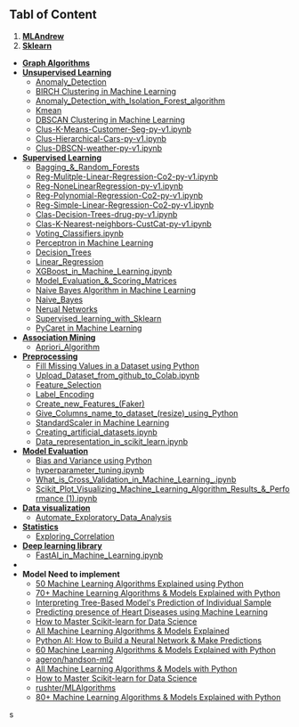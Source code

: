 
## Tabl of Content
1. [**MLAndrew**](https://github.com/hussain0048/Machine-Learning/tree/master/ML(Andrew))
2. [**Sklearn**](https://github.com/hussain0048/Machine-Learning/tree/master/Sklearn)
 * [**Graph Algorithms**](https://github.com/hussain0048/Machine-Learning/tree/master/Sklearn/Graph%20Algorithms)
 * [**Unsupervised Learning**](https://github.com/hussain0048/Machine-Learning/tree/master/Sklearn/Unsupervised%20Learning)
   *  [Anomaly_Detection](https://github.com/hussain0048/Machine-Learning/blob/master/Sklearn/Unsupervised%20Learning/Anomaly_Detection.ipynb)
   *  [BIRCH Clustering in Machine Learning](https://github.com/hussain0048/Machine-Learning/blob/master/Sklearn/Unsupervised%20Learning/BIRCH_Clustering_in_Machine_Learning.ipynb)
   *  [Anomaly_Detection_with_Isolation_Forest_algorithm](https://github.com/hussain0048/Machine-Learning/blob/master/Sklearn/Unsupervised%20Learning/Anomaly_Detection_with_Isolation_Forest_algorithm.ipynb)
   *  [Kmean](https://github.com/hussain0048/Machine-Learning/blob/master/Sklearn/Unsupervised%20Learning/Kmean%20.ipynb)
   *  [DBSCAN Clustering in Machine Learning](https://github.com/hussain0048/Machine-Learning/blob/master/Sklearn/Unsupervised%20Learning/DBSCAN_Clustering_in_Machine_Learning.ipynb)
   *  [Clus-K-Means-Customer-Seg-py-v1.ipynb](https://github.com/hussain0048/Machine-Learning/blob/master/Sklearn/Unsupervised%20Learning/Clus-K-Means-Customer-Seg-py-v1.ipynb)
   *  [Clus-Hierarchical-Cars-py-v1.ipynb](https://github.com/hussain0048/Machine-Learning/blob/master/Sklearn/Unsupervised%20Learning/Clus-Hierarchical-Cars-py-v1.ipynb)
   *  [Clus-DBSCN-weather-py-v1.ipynb](https://github.com/hussain0048/Machine-Learning/blob/master/Sklearn/Unsupervised%20Learning/Clus-DBSCN-weather-py-v1.ipynb)
 * [**Supervised Learning**](https://github.com/hussain0048/Machine-Learning/tree/master/Sklearn/supervised%20algorithm)
   *  [Bagging_&_Random_Forests](https://github.com/hussain0048/Machine-Learning/blob/master/Sklearn/supervised%20algorithm/Bagging_%26_Random_Forests.ipynb)
   *  [Reg-Mulitple-Linear-Regression-Co2-py-v1.ipynb](https://github.com/hussain0048/Machine-Learning/blob/master/Sklearn/supervised%20algorithm/Reg-Mulitple-Linear-Regression-Co2-py-v1.ipynb)
   *  [Reg-NoneLinearRegression-py-v1.ipynb](https://github.com/hussain0048/Machine-Learning/blob/master/Sklearn/supervised%20algorithm/Reg-NoneLinearRegression-py-v1.ipynb)
   *  [Reg-Polynomial-Regression-Co2-py-v1.ipynb](https://github.com/hussain0048/Machine-Learning/blob/master/Sklearn/supervised%20algorithm/Reg-Polynomial-Regression-Co2-py-v1.ipynb)
   *  [Reg-Simple-Linear-Regression-Co2-py-v1.ipynb](https://github.com/hussain0048/Machine-Learning/blob/master/Sklearn/supervised%20algorithm/Reg-Simple-Linear-Regression-Co2-py-v1.ipynb)
   *  [Clas-Decision-Trees-drug-py-v1.ipynb](https://github.com/hussain0048/Machine-Learning/blob/master/Sklearn/supervised%20algorithm/Clas-Decision-Trees-drug-py-v1.ipynb)
   *  [Clas-K-Nearest-neighbors-CustCat-py-v1.ipynb](https://github.com/hussain0048/Machine-Learning/blob/master/Sklearn/supervised%20algorithm/Clas-K-Nearest-neighbors-CustCat-py-v1.ipynb)
   *  [Voting_Classifiers.ipynb](https://github.com/hussain0048/Machine-Learning/blob/master/Sklearn/supervised%20algorithm/Voting_Classifiers.ipynb)
   *  [Perceptron in Machine Learning](https://github.com/hussain0048/Machine-Learning/blob/master/Sklearn/supervised%20algorithm/Perceptron_in_Machine_Learning.ipynb)
   *  [Decision_Trees](https://github.com/hussain0048/Machine-Learning/blob/master/Sklearn/supervised%20algorithm/Decision_Trees.ipynb)
   *  [Linear_Regression](https://github.com/hussain0048/Machine-Learning/blob/master/Sklearn/supervised%20algorithm/Linear_Regression_.ipynb)
   *  [XGBoost_in_Machine_Learning.ipynb](https://github.com/hussain0048/Machine-Learning/blob/master/Sklearn/supervised%20algorithm/XGBoost_in_Machine_Learning.ipynb)
   *  [Model_Evaluation_&_Scoring_Matrices](https://github.com/hussain0048/Machine-Learning/blob/master/Sklearn/supervised%20algorithm/Model_Evaluation_%26_Scoring_Matrices%20(1).ipynb)
   *   [Naive Bayes Algorithm in Machine Learning](https://github.com/hussain0048/Machine-Learning/blob/master/Sklearn/supervised%20algorithm/Naive_Bayes_Algorithm_in_Machine_Learning.ipynb)
   *  [Naive_Bayes](https://github.com/hussain0048/Machine-Learning/blob/master/Sklearn/supervised%20algorithm/Naive_Bayes_.ipynb)
   *  [Nerual Networks](https://github.com/hussain0048/Machine-Learning/blob/master/Sklearn/supervised%20algorithm/Neural_Network.ipynb)
   *  [Supervised_learning_with_Sklearn](https://github.com/hussain0048/Machine-Learning/blob/master/Sklearn/supervised%20algorithm/Supervised_learning_with_Sklearn.ipynb)
   *  [PyCaret in Machine Learning](https://github.com/hussain0048/Machine-Learning/blob/master/Sklearn/supervised%20algorithm/PyCaret_in_Machine_Learning.ipynb)
 * [**Association Mining**](https://github.com/hussain0048/Machine-Learning/tree/master/Sklearn/Association%20Mining)
   *  [Apriori_Algorithm](https://github.com/hussain0048/Machine-Learning/blob/master/Sklearn/Association%20Mining/Apriori_Algorithm%20(1).ipynb)
 * [**Preprocessing**](https://github.com/hussain0048/Machine-Learning/tree/master/Preprocessing)
   *  [Fill Missing Values in a Dataset using Python](https://github.com/hussain0048/MachineLearning/blob/master/Preprocessing/Fill_Missing_Values_in_a_Dataset_using_Python.ipynb)
   *  [Upload_Dataset_from_github_to_Colab.ipynb](https://github.com/hussain0048/Machine-Learning/blob/master/Preprocessing/Upload_Dataset_from_github_to_Colab.ipynb)
   *  [Feature_Selection](https://github.com/hussain0048/Machine-Learning/blob/master/Feature%20Selection/Feature_Selection.ipynb)
   *  [Label_Encoding](https://github.com/hussain0048/Machine-Learning/blob/master/Preprocessing/Label_Encoding.ipynb)
   *  [Create_new_Features_(Faker)](https://github.com/hussain0048/Machine-Learning/blob/master/Preprocessing/Create_new_Features_(Faker)_.ipynb)
   *  [Give_Columns_name_to_dataset_(resize)_using_Python](https://github.com/hussain0048/Machine-Learning/blob/master/Preprocessing/Give_Columns_name_to_dataset_(resize)_using_Python.ipynb)
   *  [StandardScaler in Machine Learning](https://github.com/hussain0048/Machine-Learning/blob/master/Preprocessing/StandardScaler_in_Machine_Learning.ipynb)
   *  [Creating_artificial_datasets.ipynb](https://github.com/hussain0048/Machine-Learning/blob/master/Preprocessing/Creating_artificial_datasets.ipynb)
   *  [Data_representation_in_scikit_learn.ipynb](https://github.com/hussain0048/Machine-Learning/blob/master/Preprocessing/Data_representation_in_scikit_learn.ipynb)
* [**Model Evaluation**](https://github.com/hussain0048/Machine-Learning/tree/master/Model%20Evaluation)
   *  [Bias and Variance using Python](https://github.com/hussain0048/Machine-Learning/blob/master/Model%20Evaluation/Bias_and_Variance_using_Python.ipynb)
   *  [hyperparameter_tuning.ipynb](https://github.com/hussain0048/Machine-Learning/blob/master/Model%20Evaluation/hyperparameter_tuning.ipynb)
   *  [What_is_Cross_Validation_in_Machine_Learning_.ipynb](https://github.com/hussain0048/Machine-Learning/blob/master/Model%20Evaluation/What_is_Cross_Validation_in_Machine_Learning_.ipynb)
   *  [Scikit_Plot_Visualizing_Machine_Learning_Algorithm_Results_&_Performance (1).ipynb](https://github.com/hussain0048/Machine-Learning/blob/master/Model%20Evaluation/Scikit_Plot_Visualizing_Machine_Learning_Algorithm_Results_%26_Performance%20(1).ipynb)
 * [**Data visualization**](https://github.com/hussain0048/Machine-Learning/tree/master/Data%20Visualization)
   *  [Automate_Exploratory_Data_Analysis](https://github.com/hussain0048/Machine-Learning/blob/master/Data%20Visualization/Automate_Exploratory_Data_Analysis.ipynb)
 * [**Statistics**](https://github.com/hussain0048/Machine-Learning/tree/master/Statistics)
   *   [Exploring_Correlation](https://github.com/hussain0048/Machine-Learning/blob/master/Statistics/Exploring_Correlation_%20(1).ipynb)
 * [**Deep learning library**](https://github.com/hussain0048/Machine-Learning/tree/master/Deep%20Learning%20library)
   *   [FastAI_in_Machine_Learning.ipynb](https://github.com/hussain0048/Machine-Learning/blob/master/Deep%20Learning%20library/FastAI_in_Machine_Learning.ipynb) 
 * 
* **Model Need to implement**
  *  [50 Machine Learning Algorithms Explained using Python](https://medium.com/coders-camp/50-machine-learning-algorithms-explained-using-python-8e79b1d89c98)
  *  [70+ Machine Learning Algorithms & Models Explained with Python](https://medium.com/coders-camp/all-machine-learning-algorithms-models-explained-adcd95d5fb3c)
  *  [Interpreting Tree-Based Model's Prediction of Individual Sample](https://coderzcolumn.com/tutorials/machine-learning/treeinterpreter-interpreting-tree-based-models-prediction-of-individual-sample?fbclid=IwAR2-zcjOO-c3XfiDoG6eufSmBaFz9mnrislreMJF6NluNUAwZZWCWtM8kYI)
  *  [Predicting presence of Heart Diseases using Machine Learning](https://towardsdatascience.com/predicting-presence-of-heart-diseases-using-machine-learning-36f00f3edb2c)
  *  [How to Master Scikit-learn for Data Science](https://towardsdatascience.com/how-to-master-scikit-learn-for-data-science-c29214ec25b0)
  * [All Machine Learning Algorithms & Models Explained](https://medium.com/coders-camp/all-machine-learning-algorithms-models-explained-adcd95d5fb3c)
  * [Python AI: How to Build a Neural Network & Make Predictions](https://realpython.com/python-ai-neural-network/?fbclid=IwAR2AAOh0PhQU2IjIgPA__4YR_9MnR1rFBCgDVCk2A2Xxi92oDT8zn0qJJ0A)
  * [60 Machine Learning Algorithms & Models Explained with Python](https://medium.com/coders-camp/all-machine-learning-algorithms-models-explained-adcd95d5fb3c)
  * [ageron/handson-ml2](https://github.com/ageron/handson-ml2)
  * [All Machine Learning Algorithms & Models with Python](https://medium.com/coders-camp/all-machine-learning-algorithms-models-explained-adcd95d5fb3c)
  * [How to Master Scikit-learn for Data Science](https://towardsdatascience.com/how-to-master-scikit-learn-for-data-science-c29214ec25b0)
  * [rushter/MLAlgorithms](https://github.com/rushter/MLAlgorithms)
  * [80+ Machine Learning Algorithms & Models Explained with Python](https://medium.com/coders-camp/all-machine-learning-algorithms-models-explained-adcd95d5fb3c)
 
   
   
   

s





